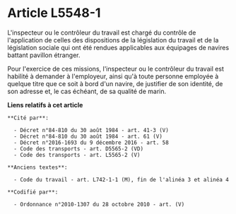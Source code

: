 # Article L5548-1

L'inspecteur ou le contrôleur du travail est chargé du contrôle de l'application de celles des dispositions de la législation
du travail et de la législation sociale qui ont été rendues applicables aux équipages de navires battant pavillon étranger.

Pour l'exercice de ces missions, l'inspecteur ou le contrôleur du travail est habilité à demander à l'employeur, ainsi qu'à
toute personne employée à quelque titre que ce soit à bord d'un navire, de justifier de son identité, de son adresse et, le
cas échéant, de sa qualité de marin.

**Liens relatifs à cet article**

	**Cité par**:

	  - Décret n°84-810 du 30 août 1984 - art. 41-3 (V)
	  - Décret n°84-810 du 30 août 1984 - art. 61 (V)
	  - Décret n°2016-1693 du 9 décembre 2016 - art. 58
	  - Code des transports - art. D5565-2 (VD)
	  - Code des transports - art. L5565-2 (V)

	**Anciens textes**:

	  - Code du travail - art. L742-1-1 (M), fin de l'alinéa 3 et alinéa 4

	**Codifié par**:

	  - Ordonnance n°2010-1307 du 28 octobre 2010 - art. (V)
